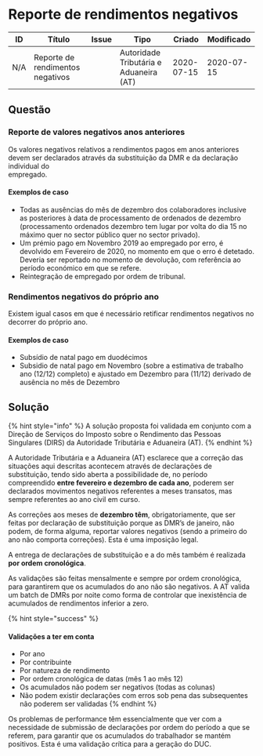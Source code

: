 # Reporte de rendimentos negativos

<table><thead><tr><th>ID</th><th>Título</th><th data-type="content-ref">Issue</th><th>Tipo</th><th>Criado</th><th>Modificado</th></tr></thead><tbody><tr><td>N/A</td><td>Reporte de rendimentos negativos</td><td></td><td>Autoridade Tributária e Aduaneira (AT)</td><td>2020-07-15</td><td>2020-07-15</td></tr></tbody></table>

## Questão

### Reporte de valores negativos anos anteriores

Os valores negativos relativos a rendimentos pagos em anos anteriores devem ser declarados através da substituição da DMR e da declaração individual do\
empregado.

#### Exemplos de caso

* Todas as ausências do mês de dezembro dos colaboradores inclusive as posteriores à data de processamento de ordenados de dezembro (processamento ordenados dezembro tem lugar por volta do dia 15 no máximo quer no sector público quer no sector privado).
* Um prémio pago em Novembro 2019 ao empregado por erro, é devolvido em Fevereiro de 2020, no momento em que o erro é detetado. Deveria ser reportado no momento de devolução, com referência ao período económico em que se refere.
* Reintegração de empregado por ordem de tribunal.

### Rendimentos negativos do próprio ano

Existem igual casos em que é necessário retificar rendimentos negativos no decorrer do próprio ano.

#### Exemplos de caso

* Subsídio de natal pago em duodécimos
* Subsidio de natal pago em Novembro (sobre a estimativa de trabalho ano (12/12) completo) e ajustado em Dezembro para (11/12) derivado de ausência no mês de Dezembro

## Solução

{% hint style="info" %}
A solução proposta foi validada em conjunto com a Direção de Serviços do Imposto sobre o Rendimento das Pessoas Singulares (DIRS) da Autoridade Tributária e Aduaneira (AT).
{% endhint %}

A Autoridade Tributária e a Aduaneira (AT) esclarece que a correção das situações aqui descritas acontecem através de declarações de substituição, tendo sido aberta a possibilidade de, no período\
compreendido **entre fevereiro e dezembro de cada ano**, poderem ser declarados movimentos negativos referentes a meses transatos, mas sempre referentes ao ano civil em curso.

As correções aos meses de **dezembro têm**, obrigatoriamente, que ser feitas por declaração de substituição porque as DMR’s de janeiro, não podem, de forma alguma, reportar valores negativos (sendo a primeiro do ano não comporta correções). Esta é uma imposição legal.

A entrega de declarações de substituição e a do mês também é realizada **por ordem cronológica**.

As validações são feitas mensalmente e sempre por ordem cronológica, para garantirem que os acumulados do ano não são negativos. A AT valida um batch de DMRs por noite como forma de controlar que inexistência de acumulados de rendimentos inferior a zero.

{% hint style="success" %}
#### Validações a ter em conta

* Por ano
* Por contribuinte
* Por natureza de rendimento
* Por ordem cronológica de datas (mês 1 ao mês 12)
* Os acumulados não podem ser negativos (todas as colunas)
* Não podem existir declarações com erros sob pena das subsequentes não poderem ser validadas
{% endhint %}

Os problemas de performance têm essencialmente que ver com a necessidade de submissão de declarações por ordem do período a que se referem, para garantir que os acumulados do trabalhador se mantém positivos. Esta é uma validação crítica para a geração do DUC.
